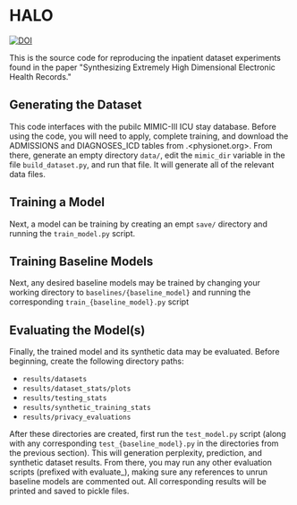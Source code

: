 # HALO
[![DOI](https://zenodo.org/badge/627704812.svg)](https://zenodo.org/badge/latestdoi/627704812)

This is the source code for reproducing the inpatient dataset experiments found in the paper "Synthesizing Extremely High Dimensional Electronic Health Records."

## Generating the Dataset
This code interfaces with the pubilc MIMIC-III ICU stay database. Before using the code, you will need to apply, complete training, and download the ADMISSIONS and DIAGNOSES_ICD tables from .<physionet.org>. From there, generate an empty directory `data/`, edit the `mimic_dir` variable in the file `build_dataset.py`, and run that file. It will generate all of the relevant data files.

## Training a Model
Next, a model can be training by creating an empt `save/` directory and running the `train_model.py` script.

## Training Baseline Models
Next, any desired baseline models may be trained by changing your working directory to `baselines/{baseline_model}` and running the corresponding `train_{baseline_model}.py` script

## Evaluating the Model(s)
Finally, the trained model and its synthetic data may be evaluated. Before beginning, create the following directory paths:
* `results/datasets`
* `results/dataset_stats/plots`
* `results/testing_stats`
* `results/synthetic_training_stats`
* `results/privacy_evaluations`

After these directories are created, first run the `test_model.py` script (along with any corresponding `test_{baseline_model}.py` in the directories from the previous section). This will generation perplexity, prediction, and synthetic dataset results. From there, you may run any other evaluation scripts (prefixed with evaluate_), making sure any references to unrun baseline models are commented out. All corresponding results will be printed and saved to pickle files.
